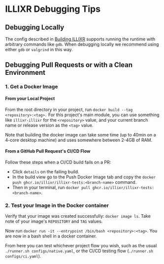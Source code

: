 # ILLIXR Debugging Tips


## Debugging Locally
The config described in [Building ILLIXR][10] supports running the runtime with
    arbitrary commands like `gdb`.
When debugging locally we recommend using either `gdb` or `valgrind` in this way.

## Debugging Pull Requests or with a Clean Environment
### 1. Get a Docker Image
#### From your Local Project
From the root directory in your project, run `docker build --tag <repository>:<tag>.`
For this project's main module, you can use something like `illixr-illixr` for the `<repository>` value,
    and your current branch name or release version as the `<tag>` value.

Note that building the docker image can take some time (up to 40min on a 4-core desktop machine) and uses somewhere between 2-4GB of RAM.

#### From a GitHub Pull Request's CI/CD Flow
Follow these steps when a CI/CD build fails on a PR:

-   Click `details` on the failing build.
-   In the build view go to the Push Docker Image tab and copy the `docker push ghcr.io/illixr/illixr-tests:<branch-name>` command.
-   Then in your terminal, run `docker pull ghcr.io/illixr/illixr-tests:<branch-name>`.

### 2. Test your Image in the Docker container
Verify that your image was created successfully: `docker image ls`. Take note of your image's `REPOSITORY` and `TAG` values.

Now run `docker run -it --entrypoint /bin/bash <repository>:<tag>`. You are now in a bash shell in a docker container.

From here you can test whichever project flow you wish, such as the usual `./runner.sh configs/native.yaml`,
    or the CI/CD testing flow (`./runner.sh configs/ci.yaml`).


[//]: # (- Internal -)

[10]:   building_illixr.md
